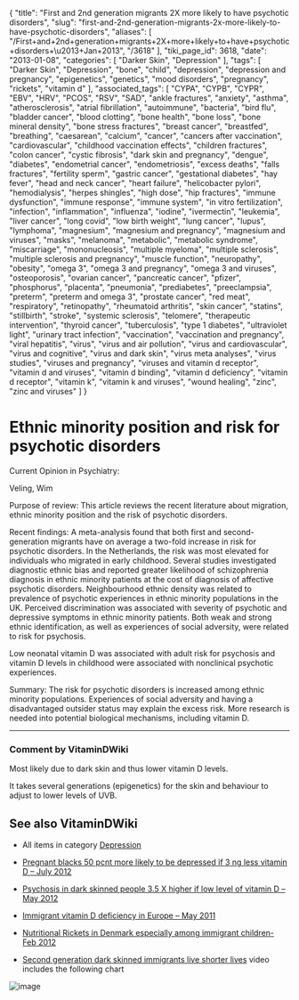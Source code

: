 {
    "title": "First and 2nd generation migrants 2X more likely to have psychotic disorders",
    "slug": "first-and-2nd-generation-migrants-2x-more-likely-to-have-psychotic-disorders",
    "aliases": [
        "/First+and+2nd+generation+migrants+2X+more+likely+to+have+psychotic+disorders+\u2013+Jan+2013",
        "/3618"
    ],
    "tiki_page_id": 3618,
    "date": "2013-01-08",
    "categories": [
        "Darker Skin",
        "Depression"
    ],
    "tags": [
        "Darker Skin",
        "Depression",
        "bone",
        "child",
        "depression",
        "depression and pregnancy",
        "epigenetics",
        "genetics",
        "mood disorders",
        "pregnancy",
        "rickets",
        "vitamin d"
    ],
    "associated_tags": [
        "CYPA",
        "CYPB",
        "CYPR",
        "EBV",
        "HRV",
        "PCOS",
        "RSV",
        "SAD",
        "ankle fractures",
        "anxiety",
        "asthma",
        "atherosclerosis",
        "atrial fibrillation",
        "autoimmune",
        "bacteria",
        "bird flu",
        "bladder cancer",
        "blood clotting",
        "bone health",
        "bone loss",
        "bone mineral density",
        "bone stress fractures",
        "breast cancer",
        "breastfed",
        "breathing",
        "caesarean",
        "calcium",
        "cancer",
        "cancers after vaccination",
        "cardiovascular",
        "childhood vaccination effects",
        "children fractures",
        "colon cancer",
        "cystic fibrosis",
        "dark skin and pregnancy",
        "dengue",
        "diabetes",
        "endometrial cancer",
        "endometriosis",
        "excess deaths",
        "falls fractures",
        "fertility sperm",
        "gastric cancer",
        "gestational diabetes",
        "hay fever",
        "head and neck cancer",
        "heart failure",
        "helicobacter pylori",
        "hemodialysis",
        "herpes shingles",
        "high dose",
        "hip fractures",
        "immune dysfunction",
        "immune response",
        "immune system",
        "in vitro fertilization",
        "infection",
        "inflammation",
        "influenza",
        "iodine",
        "ivermectin",
        "leukemia",
        "liver cancer",
        "long covid",
        "low birth weight",
        "lung cancer",
        "lupus",
        "lymphoma",
        "magnesium",
        "magnesium and pregnancy",
        "magnesium and viruses",
        "masks",
        "melanoma",
        "metabolic",
        "metabolic syndrome",
        "miscarriage",
        "mononucleosis",
        "multiple myeloma",
        "multiple sclerosis",
        "multiple sclerosis and pregnancy",
        "muscle function",
        "neuropathy",
        "obesity",
        "omega 3",
        "omega 3 and pregnancy",
        "omega 3 and viruses",
        "osteoporosis",
        "ovarian cancer",
        "pancreatic cancer",
        "pfizer",
        "phosphorus",
        "placenta",
        "pneumonia",
        "prediabetes",
        "preeclampsia",
        "preterm",
        "preterm and omega 3",
        "prostate cancer",
        "red meat",
        "respiratory",
        "retinopathy",
        "rheumatoid arthritis",
        "skin cancer",
        "statins",
        "stillbirth",
        "stroke",
        "systemic sclerosis",
        "telomere",
        "therapeutic intervention",
        "thyroid cancer",
        "tuberculosis",
        "type 1 diabetes",
        "ultraviolet light",
        "urinary tract infection",
        "vaccination",
        "vaccination and pregnancy",
        "viral hepatitis",
        "virus",
        "virus and air pollution",
        "virus and cardiovascular",
        "virus and cognitive",
        "virus and dark skin",
        "virus meta analyses",
        "virus studies",
        "viruses and pregnancy",
        "viruses and vitamin d receptor",
        "vitamin d and viruses",
        "vitamin d binding",
        "vitamin d deficiency",
        "vitamin d receptor",
        "vitamin k",
        "vitamin k and viruses",
        "wound healing",
        "zinc",
        "zinc and viruses"
    ]
}


# Ethnic minority position and risk for psychotic disorders

Current Opinion in Psychiatry:

Veling, Wim

Purpose of review: This article reviews the recent literature about migration, ethnic minority position and the risk of psychotic disorders.

Recent findings: A meta-analysis found that both first and second-generation migrants have on average a two-fold increase in risk for psychotic disorders. In the Netherlands, the risk was most elevated for individuals who migrated in early childhood. Several studies investigated diagnostic ethnic bias and reported greater likelihood of schizophrenia diagnosis in ethnic minority patients at the cost of diagnosis of affective psychotic disorders. Neighbourhood ethnic density was related to prevalence of psychotic experiences in ethnic minority populations in the UK. Perceived discrimination was associated with severity of psychotic and depressive symptoms in ethnic minority patients. Both weak and strong ethnic identification, as well as experiences of social adversity, were related to risk for psychosis. 

Low neonatal vitamin D was associated with adult risk for psychosis and vitamin D levels in childhood were associated with nonclinical psychotic experiences.

Summary: The risk for psychotic disorders is increased among ethnic minority populations. Experiences of social adversity and having a disadvantaged outsider status may explain the excess risk. More research is needed into potential biological mechanisms, including vitamin D.

---

### Comment by VitaminDWiki

Most likely due to dark skin and thus lower vitamin D levels. 

It takes several generations (epigenetics) for the skin and behaviour to adjust to lower levels of UVB.

## See also VitaminDWiki

* All items in category [Depression](/tags/depression.html)

* [Pregnant blacks 50 pcnt more likely to be depressed if 3 ng less vitamin D – July 2012 ](/posts/pregnant-blacks-50-pcnt-more-likely-to-be-depressed-if-3-ng-less-vitamin-d)

* [Psychosis in dark skinned people 3.5 X higher if low level of vitamin D – May 2012 ](/tags/psychosis-in-dark-skinned-people-35-x-higher-if-low-level-of-vitamin-d-may-2012.html)

* [Immigrant vitamin D deficiency in Europe – May 2011](/tags/immigrant-vitamin-d-deficiency-in-europe-may-2011.html)

* [Nutritional Rickets in Denmark especially among immigrant children- Feb 2012](/tags/nutritional-rickets-in-denmark-especially-among-immigrant-children-feb-2012.html)

* [Second generation dark skinned immigrants live shorter lives](/tags/second-generation-dark-skinned-immigrants-live-shorter-lives.html) video includes the following chart

<img src="https://d378j1rmrlek7x.cloudfront.net/attachments/gif/second-generation-dark-skin.gif" alt="image" style="max-width: 600px;">